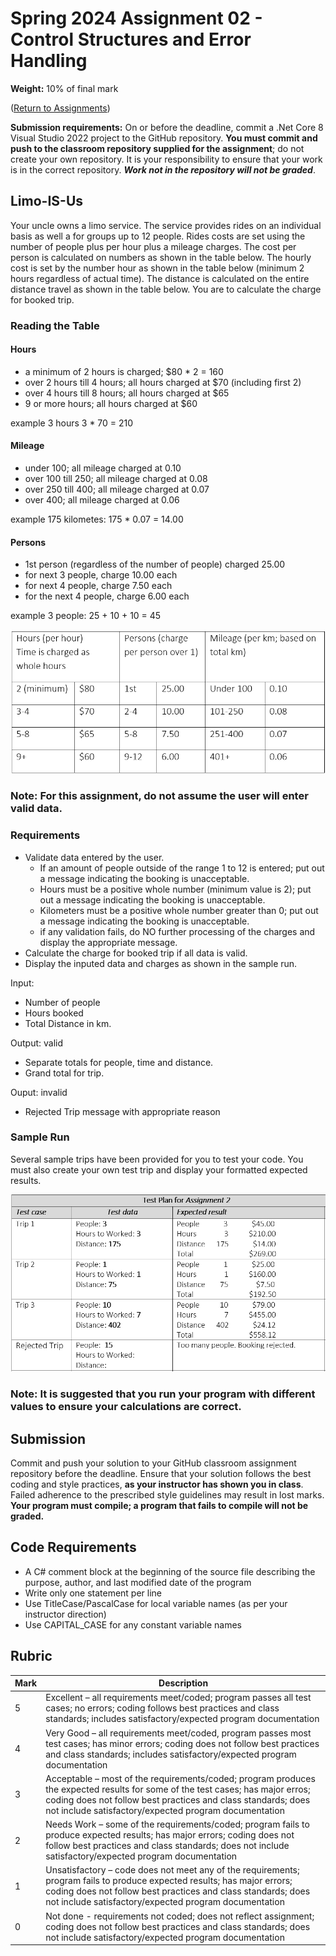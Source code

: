 # Spring 2024 Assignment 02 - Control Structures and Error Handling
__Weight:__ 10% of final mark

([Return to Assignments](../README.md)) 

__Submission requirements:__ On or before the deadline, commit a .Net Core 8 Visual Studio 2022 project to the GitHub repository. __You must commit and push to the classroom repository supplied for the assignment__; do not create your own repository. It is your responsibility to ensure that your work is in the correct repository. ___Work not in the repository will not be graded___.

## Limo-IS-Us

Your uncle owns a limo service. The service provides rides on an individual basis as well a for groups up to 12 people. Rides costs are set using the number of people plus per hour plus a mileage charges. 
The cost per person is calculated on numbers as shown in the table below. The hourly cost is set by the number hour as shown in the table below (minimum 2 hours regardless of actual time). The distance is calculated on the entire distance travel as shown in the table below. You are to calculate the charge for booked trip.

### Reading the Table

#### Hours

- a minimum of 2 hours is charged; $80 * 2 = 160
- over 2 hours till 4 hours; all hours charged at $70 (including first 2)
- over 4 hours till 8 hours; all hours charged at $65
- 9 or more hours; all hours charged at $60

example 3 hours 3 * 70 = 210

#### Mileage

- under 100; all mileage charged at 0.10
- over 100 till 250; all mileage charged at 0.08
- over 250 till 400; all mileage charged at 0.07
- over 400; all mileage charged at 0.06

example 175 kilometes: 175 * 0.07 = 14.00

#### Persons

- 1st person (regardless of the number of people) charged 25.00
- for next 3 people, charge 10.00 each
- for next 4 people, charge 7.50 each
- for the next 4 people, charge 6.00 each

example 3 people: 25 + 10 + 10 = 45


![charges](images/table_of_charges.png)

### Note: For this assignment, **do not** assume the user will enter valid data.

### Requirements

- Validate data entered by the user.
  - If an amount of people outside of the range 1 to 12 is entered; put out a message indicating the booking is unacceptable.
  - Hours must be a positive whole number (minimum value is 2); put out a message indicating the booking is unacceptable.
  - Kilometers must be a positive whole number greater than 0; put out a message indicating the booking is unacceptable.
  - if any validation fails, do NO further processing of the charges and display the appropriate message.
- Calculate the charge for booked trip if all data is valid.
- Display the inputed data and charges as shown in the sample run.

Input:  		
- Number of people
- Hours booked
- Total Distance in km.

Output: valid	
- Separate totals for people, time and distance.
- Grand total for trip.

Ouput: invalid
  
- Rejected Trip message with appropriate reason

### Sample Run

Several sample trips have been provided for you to test your code. You must also create your own test trip and display your formatted expected results.

![testing](images/sample_test_scenarios.png)

### Note: It is suggested that you run your program with different values to ensure your calculations are correct.

## Submission
Commit and push your solution to your GitHub classroom assignment repository before the deadline. Ensure that your solution follows the best coding and style practices, **as your instructor has shown you in class**. Failed adherence to the prescribed style guidelines may result in lost marks. __Your program must compile; a program that fails to compile will not be graded.__

## Code Requirements
- A C# comment block at the beginning of the source file describing the purpose, author, and last modified date of the program
- Write only one statement per line
- Use TitleCase/PascalCase for local variable names (as per your instructor direction)
- Use CAPITAL_CASE for any constant variable names

## Rubric
| Mark | Description |
|---|---|
| 5  | Excellent – all requirements meet/coded; program passes all test cases; no errors; coding follows best practices and class standards; includes satisfactory/expected program documentation |
| 4  | Very Good – all requirements meet/coded, program passes most test cases; has minor errors; coding does not follow best practices and class standards; includes satisfactory/expected program documentation |
| 3  | Acceptable – most of the requirements/coded; program produces the expected results for some of the test cases; has major erros; coding does not follow best practices and class standards; does not include satisfactory/expected program documentation |
| 2  | Needs Work – some of the requirements/coded; program fails to produce expected results; has major errors; coding does not follow best practices and class standards; does not include satisfactory/expected program documentation |
| 1  | Unsatisfactory – code does not meet any of the requirements; program fails to produce expected results; has major errors; coding does not follow best practices and class standards; does not include satisfactory/expected program documentation |
| 0  | Not done - requirements not coded; does not reflect assignment; coding does not follow best practices and class standards; does not include satisfactory/expected program documentation |
